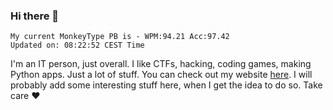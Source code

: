 ### Hi there 👋
<!-- PB START -->
```
My current MonkeyType PB is - WPM:94.21 Acc:97.42
Updated on: 08:22:52 CEST Time
```
<!-- PB END -->
I'm an IT person, just overall. I like CTFs, hacking, coding games, making Python apps. Just a lot of stuff.
You can check out my website [here](https://skill3472.github.io/).
I will probably add some interesting stuff here, when I get the idea to do so. Take care ❤️
